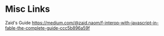 # Misc Links

Zaid's Guide
https://medium.com/@zaid.naom/f-interop-with-javascript-in-fable-the-complete-guide-ccc5b896a59f

